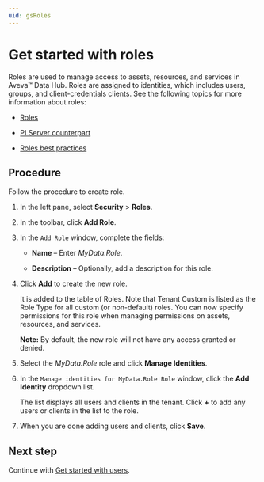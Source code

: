 ```yaml
---
uid: gsRoles
---
```


# Get started with roles

Roles are used to manage access to assets, resources, and services in Aveva&trade; Data Hub. Roles are assigned to identities, which includes users, groups, and client-credentials clients. See the following topics for more information about roles:

- [Roles](xref:ccRoles)

- [PI Server counterpart](xref:ccRoles#roles-pi-server)

- [Roles best practices](xref:ccRoles#roles-bp)

## Procedure

Follow the procedure to create role.

1. In the left pane, select **Security** > **Roles**.

1. In the toolbar, click **Add Role**.

1. In the `Add Role` window, complete the fields:

   - **Name**  &ndash; Enter *MyData.Role*.

   - **Description** &ndash; Optionally, add a description for this role.
   
1. Click **Add** to create the new role. 

    It is added to the table of Roles. Note that Tenant Custom is listed as the Role Type for all custom (or non-default) roles. You can now specify permissions for this role when managing permissions on assets, resources, and services. 
    
    **Note:** By default, the new role will not have any access granted or denied.
    
1. Select the *MyData.Role* role and click **Manage Identities**.

1. In the `Manage identities for MyData.Role Role` window, click the **Add Identity** dropdown list. 

    The list displays all users and clients in the tenant. Click **+** to add any users or clients in the list to the role.

1. When you are done adding users and clients, click **Save**.

## Next step

Continue with [Get started with users](xref:gsUsers).
